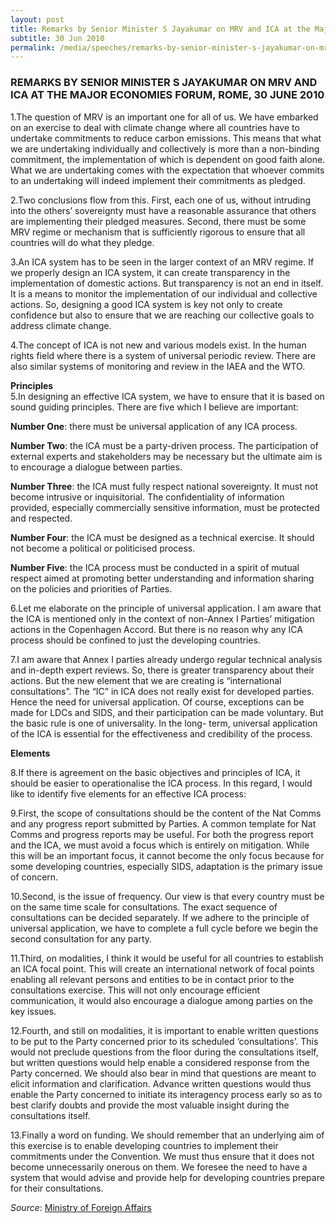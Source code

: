```yaml
---
layout: post
title: Remarks by Senior Minister S Jayakumar on MRV and ICA at the Major Economies Forum, Rome, 30 June 2010
subtitle: 30 Jun 2010
permalink: /media/speeches/remarks-by-senior-minister-s-jayakumar-on-mrv-and-ica-at-the-major-economies-forum-rome-30-june-2010
---
```


### REMARKS BY SENIOR MINISTER S JAYAKUMAR ON MRV AND ICA AT THE MAJOR ECONOMIES FORUM, ROME, 30 JUNE 2010

1.The question of MRV is an important one for all of us. We have embarked on an exercise to deal with climate change where all countries have to undertake commitments to reduce carbon emissions. This means that what we are undertaking individually and collectively is more than a non-binding commitment, the implementation of which is dependent on good faith alone. What we are undertaking comes with the expectation that whoever commits to an undertaking will indeed implement their commitments as pledged.

2.Two conclusions flow from this. First, each one of us, without intruding into the others’ sovereignty must have a reasonable assurance that others are implementing their pledged measures. Second, there must be some MRV regime or mechanism that is sufficiently rigorous to ensure that all countries will do what they pledge.

3.An ICA system has to be seen in the larger context of an MRV regime. If we properly design an ICA system, it can create transparency in the implementation of domestic actions. But transparency is not an end in itself. It is a means to monitor the implementation of our individual and collective actions. So, designing a good ICA system is key not only to create confidence but also to ensure that we are reaching our collective goals to address climate change.

4.The concept of ICA is not new and various models exist. In the human rights field where there is a system of universal periodic review. There are also similar systems of monitoring and review in the IAEA and the WTO.

**Principles**  
5.In designing an effective ICA system, we have to ensure that it is based on sound guiding principles. There are five which I believe are important:

**Number One**: there must be universal application of any ICA process.

**Number Two**: the ICA must be a party-driven process. The participation of external experts and stakeholders may be necessary but the ultimate aim is to encourage a dialogue between parties.

**Number Three**: the ICA must fully respect national sovereignty. It must not become intrusive or inquisitorial. The confidentiality of information provided, especially commercially sensitive information, must be protected and respected.
 
**Number Four**: the ICA must be designed as a technical exercise. It should not become a political or politicised process.
 
**Number Five**: the ICA process must be conducted in a spirit of mutual respect aimed at promoting better understanding and information sharing on the policies and priorities of Parties.

6.Let me elaborate on the principle of universal application. I am aware that the ICA is mentioned only in the context of non-Annex I Parties’ mitigation actions in the Copenhagen Accord. But there is no reason why any ICA process should be confined to just the developing countries.

7.I am aware that Annex I parties already undergo regular technical analysis and in-depth expert reviews. So, there is greater transparency about their actions. But the new element that we are creating is “international consultations”. The “IC” in ICA does not really exist for developed parties. Hence the need for universal application. Of course, exceptions can be made for LDCs and SIDS, and their participation can be made voluntary. But the basic rule is one of universality. In the long- term, universal application of the ICA is essential for the effectiveness and credibility of the process.

**Elements**

8.If there is agreement on the basic objectives and principles of ICA, it should be easier to operationalise the ICA process. In this regard, I would like to identify five elements for an effective ICA process:

9.First, the scope of consultations should be the content of the Nat Comms and any progress report submitted by Parties. A common template for Nat Comms and progress reports may be useful. For both the progress report and the ICA, we must avoid a focus which is entirely on mitigation. While this will be an important focus, it cannot become the only focus because for some developing countries, especially SIDS, adaptation is the primary issue of concern.

10.Second, is the issue of frequency. Our view is that every country must be on the same time scale for consultations. The exact sequence of consultations can be decided separately. If we adhere to the principle of universal application, we have to complete a full cycle before we begin the second consultation for any party.

11.Third, on modalities, I think it would be useful for all countries to establish an ICA focal point. This will create an international network of focal points enabling all relevant persons and entities to be in contact prior to the consultations exercise. This will not only encourage efficient communication, it would also encourage a dialogue among parties on the key issues.

12.Fourth, and still on modalities, it is important to enable written questions to be put to the Party concerned prior to its scheduled ‘consultations’. This would not preclude questions from the floor during the consultations itself, but written questions would help enable a considered response from the Party concerned. We should also bear in mind that questions are meant to elicit information and clarification. Advance written questions would thus enable the Party concerned to initiate its interagency process early so as to best clarify doubts and provide the most valuable insight during the consultations itself.

13.Finally a word on funding. We should remember that an underlying aim of this exercise is to enable developing countries to implement their commitments under the Convention. We must thus ensure that it does not become unnecessarily onerous on them. We foresee the need to have a system that would advise and provide help for developing countries prepare for their consultations.



*Source*: [<a href="https://www.mfa.gov.sg/" target="_blank">Ministry of Foreign Affairs</a>](https://www.mfa.gov.sg/)